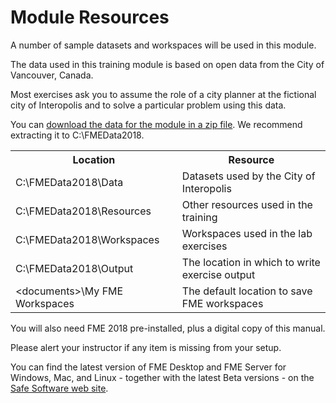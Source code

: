 # Module Resources

A number of sample datasets and workspaces will be used in this module.

The data used in this training module is based on open data from the City of Vancouver, Canada.

Most exercises ask you to assume the role of a city planner at the fictional city of Interopolis and to solve a particular problem using this data.

You can [download the data for the module in a zip file](https://s3.amazonaws.com/FMEData/FMEData2018.zip). We recommend extracting it to C:\FMEData2018.

<table>
  <tr>
    <th>Location</th>
    <th>Resource</th>
  </tr>
  <tr>
  <td>C:\FMEData2018\Data</td>
  <td>Datasets used by the City of Interopolis</td>
  </tr>

  <tr>
    <td>C:\FMEData2018\Resources</td>
    <td>Other resources used in the training</td>
  </tr>

  <tr>
    <td>C:\FMEData2018\Workspaces</td>
    <td>Workspaces used in the lab exercises</td>
  </tr>

  <tr>
    <td>C:\FMEData2018\Output</td>
    <td>The location in which to write exercise output</td>
  </tr>

  <tr>
    <td>&lt;documents>\My FME Workspaces</td>
    <td>The default location to save FME workspaces</td>
  </tr>

</table>

You will also need FME 2018 pre-installed, plus a digital copy of this manual.

Please alert your instructor if any item is missing from your setup.

You can find the latest version of FME Desktop and FME Server for Windows, Mac, and Linux - together with the latest Beta versions - on the [Safe Software web site](https://www.safe.com/support/support-resources/fme-downloads/ "Downloads Page").
